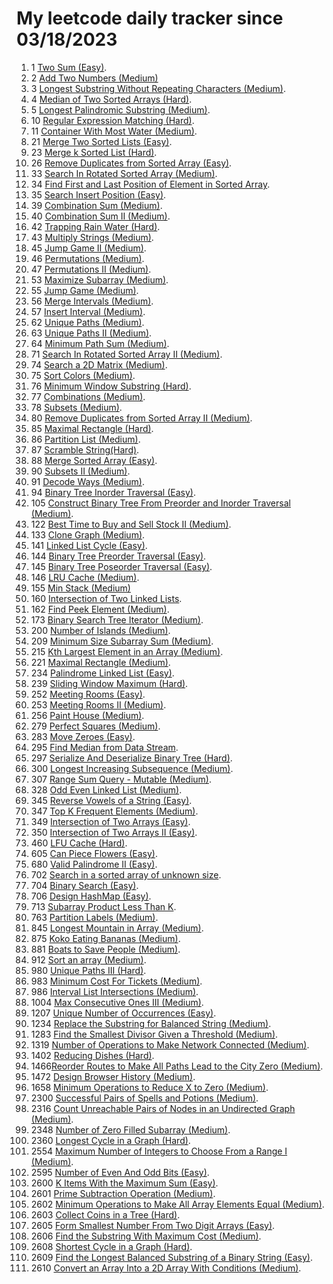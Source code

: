# My leetcode daily tracker since 03/18/2023
1. 1 [Two Sum (Easy)](https://github.com/calebhuangsea/Leetcode/tree/main/leetcode/src/E1TwoSum).
2. 2 [Add Two Numbers (Medium)](https://github.com/calebhuangsea/Leetcode/tree/main/leetcode/src/M2AddTwoNumbers)
3. 3 [Longest Substring Without Repeating Characters (Medium)](https://github.com/calebhuangsea/Leetcode/tree/main/leetcode/src/M3LongestSubstringWithoutRepeatingCharacters).
4. 4 [Median of Two Sorted Arrays (Hard)](https://github.com/calebhuangsea/Leetcode/tree/main/leetcode/src/H4MedianOfTwoSortedArrays).
5. 5 [Longest Palindromic Substring (Medium)](https://github.com/calebhuangsea/Leetcode/tree/main/leetcode/src/M5LongestPalindromicSubstring).
6. 10 [Regular Expression Matching (Hard)](https://github.com/calebhuangsea/Leetcode/tree/main/leetcode/src/H10RegularExpressionMatching).
7. 11 [Container With Most Water (Medium)](https://github.com/calebhuangsea/Leetcode/tree/main/leetcode/src/M11ContainerWithMostWater).
8. 21 [Merge Two Sorted Lists (Easy)](https://github.com/calebhuangsea/Leetcode/tree/main/leetcode/src/E21MergeTwoSortedLists).
9. 23 [Merge k Sorted List (Hard)](https://github.com/calebhuangsea/Leetcode/tree/main/leetcode/src/H23MergeKSortedLists).
10. 26 [Remove Duplicates from Sorted Array (Easy)](https://github.com/calebhuangsea/Leetcode/tree/main/leetcode/src/E26RemoveDuplicatesFromSortedArray).
11. 33 [Search In Rotated Sorted Array (Medium)](https://github.com/calebhuangsea/Leetcode/tree/main/leetcode/src/M33SearchInRotatedSortedArray).
12. 34 [Find First and Last Position of Element in Sorted Array](https://github.com/calebhuangsea/Leetcode/tree/main/leetcode/src/M34FindFirstAndLastPostionOfElementInSortedArray).
13. 35 [Search Insert Position (Easy)](https://github.com/calebhuangsea/Leetcode/tree/main/leetcode/src/E35SearchInsertPosition).
14. 39 [Combination Sum (Medium)](https://github.com/calebhuangsea/Leetcode/tree/main/leetcode/src/M39CombinationSum).
15. 40 [Combination Sum II (Medium)](https://github.com/calebhuangsea/Leetcode/tree/main/leetcode/src/M40CombinationSumII).
16. 42 [Trapping Rain Water (Hard)](https://github.com/calebhuangsea/Leetcode/tree/main/leetcode/src/H42TrappingRainWater).
17. 43 [Multiply Strings (Medium)](https://github.com/calebhuangsea/Leetcode/tree/main/leetcode/src/M43MultiplyStrings).
18. 45 [Jump Game II (Medium)](https://github.com/calebhuangsea/Leetcode/tree/main/leetcode/src/M45JumpGameII).
19. 46 [Permutations (Medium)](https://github.com/calebhuangsea/Leetcode/tree/main/leetcode/src/M46Permutations).
20. 47 [Permutations II (Medium)](https://github.com/calebhuangsea/Leetcode/tree/main/leetcode/src/M47PermutationsII).
21. 53 [Maximize Subarray (Medium)](https://github.com/calebhuangsea/Leetcode/tree/main/leetcode/src/M53MaximumSubarray).
22. 55 [Jump Game (Medium)](https://github.com/calebhuangsea/Leetcode/tree/main/leetcode/src/M55JumpGame).
23. 56 [Merge Intervals (Medium)](https://github.com/calebhuangsea/Leetcode/tree/main/leetcode/src/M56MergeIntervals).
24. 57 [Insert Interval (Medium)](https://github.com/calebhuangsea/Leetcode/tree/main/leetcode/src/M57InsertInterval).
25. 62 [Unique Paths (Medium)](https://github.com/calebhuangsea/Leetcode/tree/main/leetcode/src/M62UniquePaths).
26. 63 [Unique Paths II (Medium)](https://github.com/calebhuangsea/Leetcode/tree/main/leetcode/src/M63UniquePathsII).
27. 64 [Minimum Path Sum (Medium)](https://github.com/calebhuangsea/Leetcode/tree/main/leetcode/src/M64MinimumPathSum).
28. 71 [Search In Rotated Sorted Array II (Medium)](https://github.com/calebhuangsea/Leetcode/tree/main/leetcode/src/M71SearchInRotatedSortedArrayII).
29. 74 [Search a 2D Matrix (Medium)](https://github.com/calebhuangsea/Leetcode/tree/main/leetcode/src/M74SearchA2DMatrix).
30. 75 [Sort Colors (Medium)](https://github.com/calebhuangsea/Leetcode/tree/main/leetcode/src/M75SortColors).
31. 76 [Minimum Window Substring (Hard)](https://github.com/calebhuangsea/Leetcode/tree/main/leetcode/src/H76MinimumWindowSubstring).
32. 77 [Combinations (Medium)](https://github.com/calebhuangsea/Leetcode/tree/main/leetcode/src/M77Combinations).
33. 78 [Subsets (Medium)](https://github.com/calebhuangsea/Leetcode/tree/main/leetcode/src/M78Subsets).
34. 80 [Remove Duplicates from Sorted Array II (Medium)](https://github.com/calebhuangsea/Leetcode/tree/main/leetcode/src/M80RemoveDuplicatedFromSortedArrayII).
35. 85 [Maximal Rectangle (Hard)](https://github.com/calebhuangsea/Leetcode/tree/main/leetcode/src/H85MaximalRectangle).
36. 86 [Partition List (Medium)](https://github.com/calebhuangsea/Leetcode/tree/main/leetcode/src/MPartitionList).
37. 87 [Scramble String(Hard)](https://github.com/calebhuangsea/Leetcode/tree/main/leetcode/src/H87ScrambleString).
38. 88 [Merge Sorted Array (Easy)](https://github.com/calebhuangsea/Leetcode/tree/main/leetcode/src/E88MergeSodtedArray).
39. 90 [Subsets II (Medium)](https://github.com/calebhuangsea/Leetcode/tree/main/leetcode/src/M90SubsetsII).
40. 91 [Decode Ways (Medium)](https://github.com/calebhuangsea/Leetcode/tree/main/leetcode/src/M91DecodeWays).
41. 94 [Binary Tree Inorder Traversal (Easy)](https://github.com/calebhuangsea/Leetcode/tree/main/leetcode/src/E94BinaryTreeInorderTraversal).
42. 105 [Construct Binary Tree From Preorder and Inorder Traversal (Medium)](https://github.com/calebhuangsea/Leetcode/tree/main/leetcode/src/M105ConstructBinaryTreeFromPreorderAndInorderTraversal).
43. 122 [Best Time to Buy and Sell Stock II (Medium)](https://github.com/calebhuangsea/Leetcode/tree/main/leetcode/src/M122BestTimeToBuyAndSellStockII).
44. 133 [Clone Graph (Medium)](https://github.com/calebhuangsea/Leetcode/tree/main/leetcode/src/M133CloneGraph).
45. 141 [Linked List Cycle (Easy)](https://github.com/calebhuangsea/Leetcode/tree/main/leetcode/src/E141LinkedListCycle).
46. 144 [Binary Tree Preorder Traversal (Easy)](https://github.com/calebhuangsea/Leetcode/tree/main/leetcode/src/E144BinaryTreePreorderTraversal).
47. 145 [Binary Tree Poseorder Traversal (Easy)](https://github.com/calebhuangsea/Leetcode/tree/main/leetcode/src/E145BinaryTreePostorderTraversal).
48. 146 [LRU Cache (Medium)](https://github.com/calebhuangsea/Leetcode/tree/main/leetcode/src/MLRUCache).
49. 155 [Min Stack (Medium)](https://github.com/calebhuangsea/Leetcode/tree/main/leetcode/src/M155MinStack)
50. 160 [Intersection of Two Linked Lists](https://github.com/calebhuangsea/Leetcode/tree/main/leetcode/src/E160IntersectionOfTwoLinkedLists).
51. 162 [Find Peek Element (Medium)](https://github.com/calebhuangsea/Leetcode/tree/main/leetcode/src/M162FindPeekElement).
52. 173 [Binary Search Tree Iterator (Medium)](https://github.com/calebhuangsea/Leetcode/tree/main/leetcode/src/M173BinarySearchTreeIterator).
53. 200 [Number of Islands (Medium)](https://github.com/calebhuangsea/Leetcode/tree/main/leetcode/src/M200NumberOfIslands).
54. 209 [Minimum Size Subarray Sum (Medium)](https://github.com/calebhuangsea/Leetcode/tree/main/leetcode/src/M209MinimumSizeSubarraySum).
55. 215 [Kth Largest Element in an Array (Medium)](https://github.com/calebhuangsea/Leetcode/tree/main/leetcode/src/M215KthLargestElementInAnArray).
56. 221 [Maximal Rectangle (Medium)](https://github.com/calebhuangsea/Leetcode/tree/main/leetcode/src/M221MaximalRectangle).
57. 234 [Palindrome Linked List (Easy)](https://github.com/calebhuangsea/Leetcode/tree/main/leetcode/src/E234PalindromeLinkedList).
58. 239 [Sliding Window Maximum (Hard)](https://github.com/calebhuangsea/Leetcode/tree/main/leetcode/src/H239SlidingWindowMaximum).
59. 252 [Meeting Rooms (Easy)](https://github.com/calebhuangsea/Leetcode/tree/main/leetcode/src/E252MeetingRooms).
60. 253 [Meeting Rooms II (Medium)](https://github.com/calebhuangsea/Leetcode/tree/main/leetcode/src/M253MeetingRoomsII).
61. 256 [Paint House (Medium)](https://github.com/calebhuangsea/Leetcode/tree/main/leetcode/src/M256PaintHouse).
62. 279 [Perfect Squares (Medium)](https://github.com/calebhuangsea/Leetcode/tree/main/leetcode/src/M279PerfectSquares).
63. 283 [Move Zeroes (Easy)](https://github.com/calebhuangsea/Leetcode/tree/main/leetcode/src/E283MoveZeros).
64. 295 [Find Median from Data Stream](https://github.com/calebhuangsea/Leetcode/tree/main/leetcode/src/H295FindMedianFromDataStream).
65. 297 [Serialize And Deserialize Binary Tree (Hard)](https://github.com/calebhuangsea/Leetcode/tree/main/leetcode/src/H297SerializeAndDeserializeBinaryTree).
66. 300 [Longest Increasing Subsequence (Medium)](https://github.com/calebhuangsea/Leetcode/tree/main/leetcode/src/M300LongestIncreasingSubsequence).
67. 307 [Range Sum Query - Mutable (Medium)](https://github.com/calebhuangsea/Leetcode/tree/main/leetcode/src/M307RangeSumQueryMutable).
68. 328 [Odd Even Linked List (Medium)](https://github.com/calebhuangsea/Leetcode/tree/main/leetcode/src/M328OddEvenLinkedList).
69. 345 [Reverse Vowels of a String (Easy)](https://github.com/calebhuangsea/Leetcode/tree/main/leetcode/src/E345ReverseVowelsOfAString).
70. 347 [Top K Frequent Elements (Medium)](https://github.com/calebhuangsea/Leetcode/tree/main/leetcode/src/M347TopKFrequentElements).
71. 349 [Intersection of Two Arrays (Easy)](https://github.com/calebhuangsea/Leetcode/tree/main/leetcode/src/E349IntersectionofTwoArrays).
72. 350 [Intersection of Two Arrays II (Easy)](https://github.com/calebhuangsea/Leetcode/tree/main/leetcode/src/E350IntersectionofTwoArraysII).
73. 460 [LFU Cache (Hard)](https://github.com/calebhuangsea/Leetcode/tree/main/leetcode/src/H460LFUCache).
74. 605 [Can Piece Flowers (Easy)](https://github.com/calebhuangsea/Leetcode/tree/main/leetcode/src/E605CanPieceFlowers).
75. 680 [Valid Palindrome II (Easy)](https://github.com/calebhuangsea/Leetcode/tree/main/leetcode/src/E680ValidPalindromeII).
76. 702 [Search in a sorted array of unknown size](https://github.com/calebhuangsea/Leetcode/tree/main/leetcode/src/M702SearchInASortedArrayOfUnknownSize).
77. 704 [Binary Search (Easy)](https://github.com/calebhuangsea/Leetcode/tree/main/leetcode/src/E704BinarySearch).
78. 706 [Design HashMap (Easy)](https://github.com/calebhuangsea/Leetcode/tree/main/leetcode/src/E706DesignHashMap).
79. 713 [Subarray Product Less Than K](https://github.com/calebhuangsea/Leetcode/tree/main/leetcode/src/M713SubarrayProductLessThanK).
80. 763 [Partition Labels (Medium)](https://github.com/calebhuangsea/Leetcode/tree/main/leetcode/src/M763PartitionLabels).
81. 845 [Longest Mountain in Array (Medium)](https://github.com/calebhuangsea/Leetcode/tree/main/leetcode/src/M845LongestMountainInArray).
82. 875 [Koko Eating Bananas (Medium)](https://github.com/calebhuangsea/Leetcode/tree/main/leetcode/src/M875KokoEatingBananas).
83. 881 [Boats to Save People (Medium)](https://github.com/calebhuangsea/Leetcode/tree/main/leetcode/src/M881BoatsToSavePeople).
84. 912 [Sort an array (Medium)](https://github.com/calebhuangsea/Leetcode/tree/main/leetcode/src/M912SortAnArray).
85. 980 [Unique Paths III (Hard)](https://github.com/calebhuangsea/Leetcode/tree/main/leetcode/src/H980UniquePathsIII).
86. 983 [Minimum Cost For Tickets (Medium)](https://github.com/calebhuangsea/Leetcode/tree/main/leetcode/src/M983MinimumCostForTickets).
87. 986 [Interval List Intersections (Medium)](https://github.com/calebhuangsea/Leetcode/tree/main/leetcode/src/M986IntervalListIntersections).
88. 1004 [Max Consecutive Ones III (Medium)](https://github.com/calebhuangsea/Leetcode/tree/main/leetcode/src/M1004MaxConsecutiveOnesIII).
89. 1207 [Unique Number of Occurrences (Easy)](https://github.com/calebhuangsea/Leetcode/tree/main/leetcode/src/E1207UniqueNumberOfOccurrences).
90. 1234 [Replace the Substring for Balanced String (Medium)](https://github.com/calebhuangsea/Leetcode/tree/main/leetcode/src/M1234ReplaceTheSubstringForBalancedString).
91. 1283 [Find the Smallest Divisor Given a Threshold (Medium)](https://github.com/calebhuangsea/Leetcode/tree/main/leetcode/src/M1283FindTheSmallestDivisorGivenAThreshold).
92. 1319 [Number of Operations to Make Network Connected (Medium)](https://github.csom/calebhuangsea/Leetcode/tree/main/leetcode/src/M1319NumberOfOperationsToMakeNetworkConnected).
93. 1402 [Reducing Dishes (Hard)](https://github.com/calebhuangsea/Leetcode/tree/main/leetcode/src/H1402ReducingDishes).
94. 1466[Reorder Routes to Make All Paths Lead to the City Zero (Medium)](https://github.com/calebhuangsea/Leetcode/tree/main/leetcode/src/M1466ReorderRoutesToMakeAllPathsLeadToTheCityZero).
95. 1472 [Design Browser History (Medium)](https://github.com/calebhuangsea/Leetcode/tree/main/leetcode/src/M1472DesignBrowserHistory).
96. 1658 [Minimum Operations to Reduce X to Zero (Medium)](https://github.com/calebhuangsea/Leetcode/tree/main/leetcode/src/M1658MinimumOperationsToReduceXToZero).
97. 2300 [Successful Pairs of Spells and Potions (Medium)](https://github.com/calebhuangsea/Leetcode/tree/main/leetcode/src/M2300SuccessfulPairsOfSpellsAndPotions).
98. 2316 [Count Unreachable Pairs of Nodes in an Undirected Graph (Medium)](https://github.com/calebhuangsea/Leetcode/tree/main/leetcode/src/M1472DesignBrowserHistory).
99. 2348 [Number of Zero Filled Subarray (Medium)](https://github.com/calebhuangsea/Leetcode/tree/main/leetcode/src/M2316CountUnreachablePairsOfNodesInAnUndirectedGraph).
100. 2360 [Longest Cycle in a Graph (Hard)](https://github.com/calebhuangsea/Leetcode/tree/main/leetcode/src/H2360LongestCycleInAGraph).
101. 2554 [Maximum Number of Integers to Choose From a Range I (Medium)](https://github.com/calebhuangsea/Leetcode/tree/main/leetcode/src/M2554MaximumNumberOfIntegersToChooseFromARangeI).
102. 2595 [Number of Even And Odd Bits (Easy)](https://github.com/calebhuangsea/Leetcode/tree/main/leetcode/src/E2595NumberOfEvenAndOddBits).
103. 2600 [K Items With the Maximum Sum (Easy)](https://github.com/calebhuangsea/Leetcode/blob/main/LCContest/src/Weekly338/Q1.java).
104. 2601 [Prime Subtraction Operation (Medium)](https://github.com/calebhuangsea/Leetcode/blob/main/LCContest/src/Weekly338/Q2.java).
105. 2602 [Minimum Operations to Make All Array Elements Equal (Medium)](https://github.com/calebhuangsea/Leetcode/blob/main/LCContest/src/Weekly338/Q3.java).
106. 2603 [Collect Coins in a Tree (Hard)](https://github.com/calebhuangsea/Leetcode/blob/main/LCContest/src/Weekly338/Q4.java).
107. 2605 [Form Smallest Number From Two Digit Arrays (Easy)](https://github.com/calebhuangsea/Leetcode/blob/main/LCContest/src/Biweekly101/Q1.java).
108. 2606 [Find the Substring With Maximum Cost (Medium)](https://github.com/calebhuangsea/Leetcode/blob/main/LCContest/src/Biweekly101/Q2.java).
109. 2608 [Shortest Cycle in a Graph (Hard)](https://github.com/calebhuangsea/Leetcode/blob/main/LCContest/src/Biweekly101/Q4.java).
110. 2609 [Find the Longest Balanced Substring of a Binary String (Easy)](https://github.com/calebhuangsea/Leetcode/blob/main/LCContest/src/Weekly339/Q1.java).
111. 2610 [Convert an Array Into a 2D Array With Conditions (Medium)](https://github.com/calebhuangsea/Leetcode/blob/main/LCContest/src/Weekly339/Q2.java).